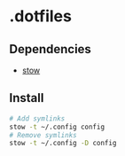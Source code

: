 # .dotfiles
## Dependencies
- [stow](https://www.gnu.org/software/stow/)

## Install
```bash
# Add symlinks
stow -t ~/.config config
# Remove symlinks
stow -t ~/.config -D config
```
